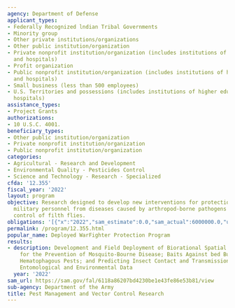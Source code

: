 ```yaml
---
agency: Department of Defense
applicant_types:
- Federally Recognized lndian Tribal Governments
- Minority group
- Other private institutions/organizations
- Other public institution/organization
- Private nonprofit institution/organization (includes institutions of higher education
  and hospitals)
- Profit organization
- Public nonprofit institution/organization (includes institutions of higher education
  and hospitals)
- Small business (less than 500 employees)
- U.S. Territories and possessions (includes institutions of higher education and
  hospitals)
assistance_types:
- Project Grants
authorizations:
- 10 U.S.C. 4001.
beneficiary_types:
- Other public institution/organization
- Private nonprofit institution/organization
- Public nonprofit institution/organization
categories:
- Agricultural - Research and Development
- Environmental Quality - Pesticides Control
- Science and Technology - Research - Specialized
cfda: '12.355'
fiscal_year: '2022'
layout: program
objective: Research designed to develop new interventions for protection of deployed
  military personnel from diseases caused by arthropod-borne pathogens and to improve
  control of filth flies.
obligations: '[{"x":"2022","sam_estimate":0.0,"sam_actual":6000000.0,"usa_spending_actual":5548581.08},{"x":"2023","sam_estimate":3500000.0,"sam_actual":0.0,"usa_spending_actual":0.0},{"x":"2024","sam_estimate":3500000.0,"sam_actual":0.0,"usa_spending_actual":0.0}]'
permalink: /program/12.355.html
popular_name: Deployed WarFighter Protection Program
results:
- description: Development and Field Deployment of Biorational Spatial Repellents
    for the Prevention of Mosquito-Bourne Disease; Baits Against bed Bugs and Other
    Hematophagous Pests; and Predicting Insect Contact and Transmission Using Historical
    Entomological and Environmental Data
  year: '2022'
sam_url: https://sam.gov/fal/6118a86207bd4230be1e43fe86e53b81/view
sub-agency: Department of the Army
title: Pest Management and Vector Control Research
---
```

